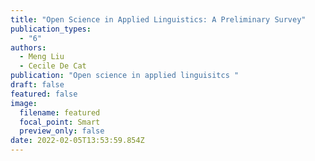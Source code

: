 ```yaml
---
title: "Open Science in Applied Linguistics: A Preliminary Survey"
publication_types:
  - "6"
authors:
  - Meng Liu
  - Cecile De Cat
publication: "Open science in applied linguisitcs "
draft: false
featured: false
image:
  filename: featured
  focal_point: Smart
  preview_only: false
date: 2022-02-05T13:53:59.854Z
---
```

